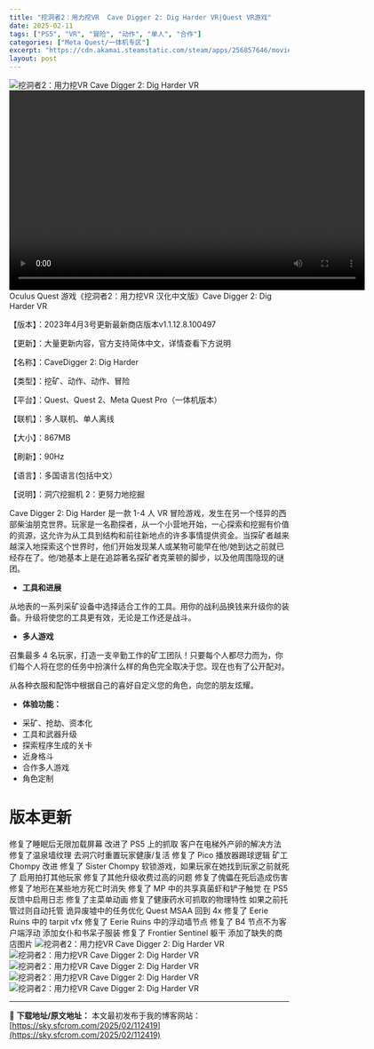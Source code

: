 ```yaml
---
title: "挖洞者2：用力挖VR  Cave Digger 2: Dig Harder VR|Quest VR游戏"
date: 2025-02-11
tags: ["PS5", "VR", "冒险", "动作", "单人", "合作"]
categories: ["Meta Quest/一体机专区"]
excerpt: "https://cdn.akamai.steamstatic.com/steam/apps/256857646/movie480_vp9.webm Oculus Quest 游戏《挖洞者2：用力挖VR 汉化中文版》Cave Digger 2: Dig Harder VR 【版本】：2023年4月3号&hellip;"
layout: post
---
```


<img title="Cave-Digger-2-review.webp" src="https://sky.sfcrom.com/wp-content/uploads/2025/02/20250211_67ab17e2539be.webp" alt="挖洞者2：用力挖VR Cave Digger 2: Dig Harder VR" />
<div style="width: 640px;"><video preload="metadata" controls="controls" width="640" height="360"><source type="video/webm" src="https://cdn.akamai.steamstatic.com/steam/apps/256857646/movie480_vp9.webm?_=1" />https://cdn.akamai.steamstatic.com/steam/apps/256857646/movie480_vp9.webm</video></div>
Oculus Quest 游戏《挖洞者2：用力挖VR 汉化中文版》Cave Digger 2: Dig Harder VR

【版本】：2023年4月3号更新最新商店版本v1.1.12.8.100497

【更新】：大量更新内容，官方支持简体中文，详情查看下方说明

【名称】：CaveDigger 2: Dig Harder

【类型】：挖矿、动作、动作、冒险

【平台】：Quest、Quest 2、Meta Quest Pro（一体机版本）

【联机】：多人联机、单人离线

【大小】：867MB

【刷新】：90Hz

【语言】：多国语言(包括中文）

【说明】：洞穴挖掘机 2：更努力地挖掘

Cave Digger 2: Dig Harder 是一款 1-4 人 VR 冒险游戏，发生在另一个怪异的西部柴油朋克世界。玩家是一名勘探者，从一个小营地开始，一心探索和挖掘有价值的资源，这允许为从工具到结构和前往新地点的许多事情提供资金。当探矿者越来越深入地探索这个世界时，他们开始发现某人或某物可能早在他/她到达之前就已经存在了。他/她基本上是在追踪著名探矿者克莱顿的脚步，以及他周围隐现的谜团。
<ul>
 	<li><strong>工具和进展</strong></li>
</ul>
从地表的一系列采矿设备中选择适合工作的工具。用你的战利品换钱来升级你的装备。升级将使您的工具更有效，无论是工作还是战斗。
<ul>
 	<li><strong>多人游戏</strong></li>
</ul>
召集最多 4 名玩家，打造一支辛勤工作的矿工团队！只要每个人都尽力而为，你们每个人将在您的任务中扮演什么样的角色完全取决于您。现在也有了公开配对。

从各种衣服和配饰中根据自己的喜好自定义您的角色，向您的朋友炫耀。
<ul>
 	<li><strong>体验功能：</strong></li>
</ul>
<ul>
 	<li>采矿、抢劫、资本化</li>
 	<li>工具和武器升级</li>
 	<li>探索程序生成的关卡</li>
 	<li>近身格斗</li>
 	<li>合作多人游戏</li>
 	<li>角色定制</li>
</ul>
<h1>版本更新</h1>
修复了睡眠后无限加载屏幕
改进了 PS5 上的抓取
客户在电梯外产卵的解决方法
修复了温泉墙纹理
去洞穴时重置玩家健康/复活
修复了 Pico 播放器踢球逻辑
矿工 Chompy 改进
修复了 Sister Chompy 软锁游戏，如果玩家在她找到玩家之前就死了
启用拍打其他玩家
修复了其他升级收费过高的问题
修复了傀儡在死后造成伤害
修复了地形在某些地方死亡时消失
修复了 MP 中的共享真菌虾和铲子触觉
在 PS5 反馈中启用日志
修复了主菜单动画
修复了健康药水可抓取的物理特性
如果之前托管过则自动托管
诡异废墟中的任务优化
Quest MSAA 回到 4x
修复了 Eerie Ruins 中的 tarpit vfx
修复了 Eerie Ruins 中的浮动墙节点
修复了 B4 节点不为客户端浮动
添加女仆和书呆子服装
修复了 Frontier Sentinel 躯干
添加了缺失的商店图片

<img title="1647794401-68b1e23ba09184a.webp" src="https://sky.sfcrom.com/wp-content/uploads/2025/02/20250211_67ab17e3cceb5.webp" alt="挖洞者2：用力挖VR Cave Digger 2: Dig Harder VR" />
<img title="ss_2c25d314df921d461e9c58b6f298063b807f58ae.1920x1080-1-1024x576.webp" src="https://sky.sfcrom.com/wp-content/uploads/2025/02/20250211_67ab17e4f1ed5.webp" alt="挖洞者2：用力挖VR Cave Digger 2: Dig Harder VR" />
<img title="ss_80f082ee13de44c201b53e1141d05f60b7578508.1920x1080-1-1024x576.webp" src="https://sky.sfcrom.com/wp-content/uploads/2025/02/20250211_67ab17e7f00df.webp" alt="挖洞者2：用力挖VR Cave Digger 2: Dig Harder VR" />
<img title="ss_be6083c536ce57f5aaeaa79fcdd446543932bee4.1920x1080-1-1024x576.webp" src="https://sky.sfcrom.com/wp-content/uploads/2025/02/20250211_67ab17e8de878.webp" alt="挖洞者2：用力挖VR Cave Digger 2: Dig Harder VR" />
<img title="ss_d5fc7c443fa2933e56fa4f5b1975b1d18aa412e5.1920x1080-1-1024x576.webp" src="https://sky.sfcrom.com/wp-content/uploads/2025/02/20250211_67ab17e9d9d34.webp" alt="挖洞者2：用力挖VR Cave Digger 2: Dig Harder VR" />

---
📖 **下载地址/原文地址：** 本文最初发布于我的博客网站：[https://sky.sfcrom.com/2025/02/112419](https://sky.sfcrom.com/2025/02/112419)
